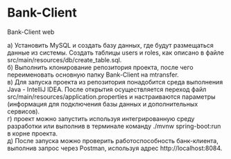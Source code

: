 # Bank-Client
Bank-Client web

а)	Установить MySQL и создать базу данных, где будут размещаться данные из системы. Создать таблицы users и roles, как описано в файле src/main/resources/db/create_table.sql. <br>
б)	Выполнить клонирование репозитория проекта, после чего переименовать основную папку Bank-Client на mtransfer. <br>
в)	Для запуска проекта из репозитория понадобится среда выполнения Java - IntelliJ IDEA. После открытия осуществляется переход файл src/main/resources/application.properties и настраиваются параметры (информация для подключения базы данных и дополнительных сервисов). <br>
г)	проект можно запустить используя интегрированную среду разработки или выполнив в терминале команду ./mvnw spring-boot:run в корне проекта. <br>
д)	После запуска можно проверить работоспособность банк-клиента, выполнив запрос через Postman, используя адрес http://localhost:8084. <br>
